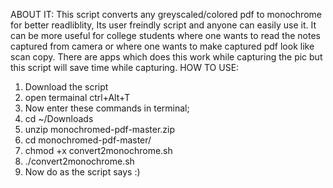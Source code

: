 ABOUT IT:
This script converts any greyscaled/colored pdf to monochrome for better readliblity, Its user freindly script and anyone can easily use it. It can be more useful for college students where one wants to read the notes captured from camera or where one wants to make captured pdf look like scan copy. There are apps which does this work while capturing the pic but this script will save time while capturing.
HOW TO USE:
1. Download the script 
2. open termainal ctrl+Alt+T 
3. Now enter these commands in terminal; 
4. cd ~/Downloads 
5. unzip monochromed-pdf-master.zip 
6. cd monochromed-pdf-master/ 
7. chmod +x convert2monochrome.sh 
8. ./convert2monochrome.sh 
9. Now do as the script says :) 
